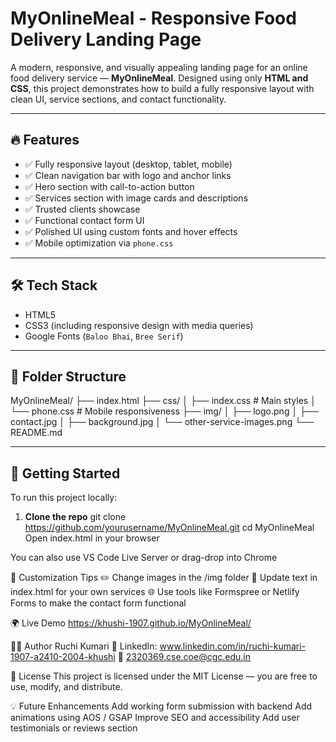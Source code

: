 # MyOnlineMeal - Responsive Food Delivery Landing Page
A modern, responsive, and visually appealing landing page for an online food delivery service — **MyOnlineMeal**. Designed using only **HTML and CSS**, this project demonstrates how to build a fully responsive layout with clean UI, service sections, and contact functionality.

---

## 🔥 Features

- ✅ Fully responsive layout (desktop, tablet, mobile)
- ✅ Clean navigation bar with logo and anchor links
- ✅ Hero section with call-to-action button
- ✅ Services section with image cards and descriptions
- ✅ Trusted clients showcase
- ✅ Functional contact form UI
- ✅ Polished UI using custom fonts and hover effects
- ✅ Mobile optimization via `phone.css`

---

## 🛠️ Tech Stack

- HTML5
- CSS3 (including responsive design with media queries)
- Google Fonts (`Baloo Bhai`, `Bree Serif`)

---

## 📁 Folder Structure

MyOnlineMeal/
├── index.html
├── css/
│ ├── index.css # Main styles
│ └── phone.css # Mobile responsiveness
├── img/
│ ├── logo.png
│ ├── contact.jpg
│ ├── background.jpg
│ └── other-service-images.png
└── README.md

---

## 🚀 Getting Started

To run this project locally:

1. **Clone the repo**
   git clone https://github.com/yourusername/MyOnlineMeal.git
   cd MyOnlineMeal
Open index.html in your browser

You can also use VS Code Live Server or drag-drop into Chrome

🎯 Customization Tips
✏️ Change images in the /img folder
🎨 Update text in index.html for your own services
🌐 Use tools like Formspree or Netlify Forms to make the contact form functional

🌍 Live Demo
https://khushi-1907.github.io/MyOnlineMeal/

👨‍💻 Author
Ruchi Kumari
💼 LinkedIn: www.linkedin.com/in/ruchi-kumari-1907-a2410-2004-khushi
📧 2320369.cse.coe@cgc.edu.in

📄 License
This project is licensed under the MIT License — you are free to use, modify, and distribute.

💡 Future Enhancements
Add working form submission with backend
Add animations using AOS / GSAP
Improve SEO and accessibility
Add user testimonials or reviews section
